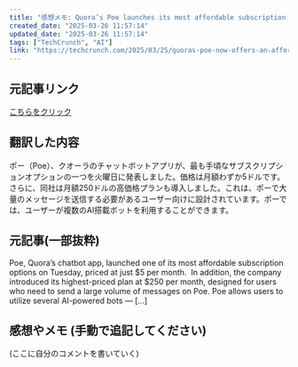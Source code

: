 ```yaml
---
title: "感想メモ: Quora’s Poe launches its most affordable subscription plan for $5/month"
created_date: "2025-03-26 11:57:14"
updated_date: "2025-03-26 11:57:14"
tags: ["TechCrunch", "AI"]
link: "https://techcrunch.com/2025/03/25/quoras-poe-now-offers-an-affordable-subscription-plan-for-5-month/"
---
```

## 元記事リンク
[こちらをクリック](https://techcrunch.com/2025/03/25/quoras-poe-now-offers-an-affordable-subscription-plan-for-5-month/)

## 翻訳した内容
ポー（Poe）、クオーラのチャットボットアプリが、最も手頃なサブスクリプションオプションの一つを火曜日に発表しました。価格は月額わずか5ドルです。さらに、同社は月額250ドルの高価格プランも導入しました。これは、ポーで大量のメッセージを送信する必要があるユーザー向けに設計されています。ポーでは、ユーザーが複数のAI搭載ボットを利用することができます。

## 元記事(一部抜粋)
Poe, Quora’s chatbot app, launched one of its most affordable subscription options on Tuesday, priced at just $5 per month.  In addition, the company introduced its highest-priced plan at $250 per month, designed for users who need to send a large volume of messages on Poe. Poe allows users to utilize several AI-powered bots — […]

## 感想やメモ (手動で追記してください)
(ここに自分のコメントを書いていく)

